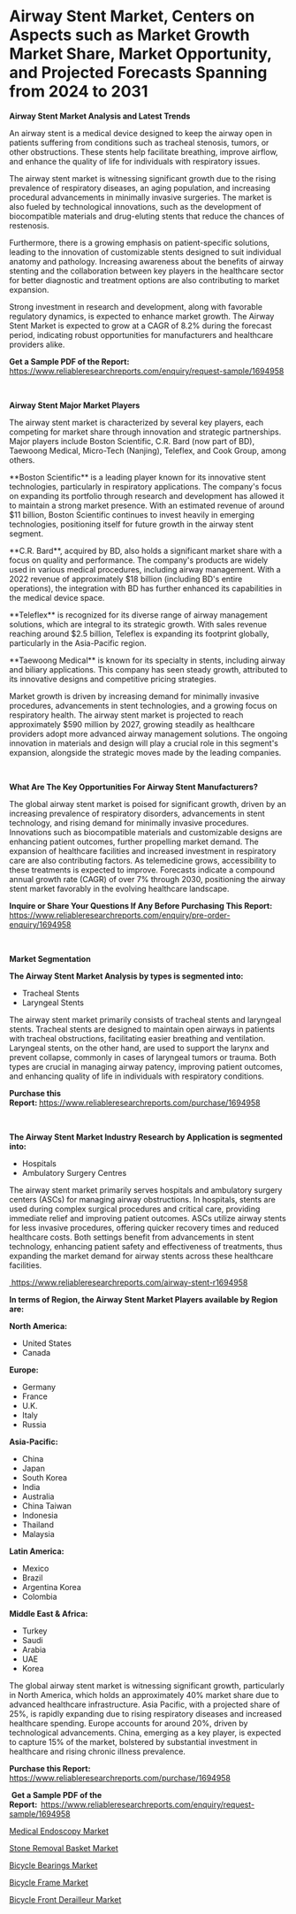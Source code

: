 <p><h1>Airway Stent Market, Centers on Aspects such as Market Growth Market Share, Market Opportunity, and Projected Forecasts Spanning from 2024 to 2031</h1></p><p><strong>Airway Stent Market Analysis and Latest Trends</strong></p>
<p><p>An airway stent is a medical device designed to keep the airway open in patients suffering from conditions such as tracheal stenosis, tumors, or other obstructions. These stents help facilitate breathing, improve airflow, and enhance the quality of life for individuals with respiratory issues. </p><p>The airway stent market is witnessing significant growth due to the rising prevalence of respiratory diseases, an aging population, and increasing procedural advancements in minimally invasive surgeries. The market is also fueled by technological innovations, such as the development of biocompatible materials and drug-eluting stents that reduce the chances of restenosis. </p><p>Furthermore, there is a growing emphasis on patient-specific solutions, leading to the innovation of customizable stents designed to suit individual anatomy and pathology. Increasing awareness about the benefits of airway stenting and the collaboration between key players in the healthcare sector for better diagnostic and treatment options are also contributing to market expansion. </p><p>Strong investment in research and development, along with favorable regulatory dynamics, is expected to enhance market growth. The Airway Stent Market is expected to grow at a CAGR of 8.2% during the forecast period, indicating robust opportunities for manufacturers and healthcare providers alike.</p></p>
<p><strong>Get a Sample PDF of the Report:&nbsp;</strong> <a href="https://www.reliableresearchreports.com/enquiry/request-sample/1694958?utm_campaign=34&utm_medium=2&utm_source=Github&utm_content=ia&utm_term=17122024&utm_id=airway-stent">https://www.reliableresearchreports.com/enquiry/request-sample/1694958</a></p>
<p>&nbsp;</p>
<p><strong>Airway Stent Major Market Players</strong></p>
<p><p>The airway stent market is characterized by several key players, each competing for market share through innovation and strategic partnerships. Major players include Boston Scientific, C.R. Bard (now part of BD), Taewoong Medical, Micro-Tech (Nanjing), Teleflex, and Cook Group, among others.</p><p>**Boston Scientific** is a leading player known for its innovative stent technologies, particularly in respiratory applications. The company's focus on expanding its portfolio through research and development has allowed it to maintain a strong market presence. With an estimated revenue of around $11 billion, Boston Scientific continues to invest heavily in emerging technologies, positioning itself for future growth in the airway stent segment.</p><p>**C.R. Bard**, acquired by BD, also holds a significant market share with a focus on quality and performance. The company's products are widely used in various medical procedures, including airway management. With a 2022 revenue of approximately $18 billion (including BD's entire operations), the integration with BD has further enhanced its capabilities in the medical device space.</p><p>**Teleflex** is recognized for its diverse range of airway management solutions, which are integral to its strategic growth. With sales revenue reaching around $2.5 billion, Teleflex is expanding its footprint globally, particularly in the Asia-Pacific region.</p><p>**Taewoong Medical** is known for its specialty in stents, including airway and biliary applications. This company has seen steady growth, attributed to its innovative designs and competitive pricing strategies.</p><p>Market growth is driven by increasing demand for minimally invasive procedures, advancements in stent technologies, and a growing focus on respiratory health. The airway stent market is projected to reach approximately $590 million by 2027, growing steadily as healthcare providers adopt more advanced airway management solutions. The ongoing innovation in materials and design will play a crucial role in this segment's expansion, alongside the strategic moves made by the leading companies.</p></p>
<p>&nbsp;</p>
<p><strong>What Are The Key Opportunities For Airway Stent Manufacturers?</strong></p>
<p><p>The global airway stent market is poised for significant growth, driven by an increasing prevalence of respiratory disorders, advancements in stent technology, and rising demand for minimally invasive procedures. Innovations such as biocompatible materials and customizable designs are enhancing patient outcomes, further propelling market demand. The expansion of healthcare facilities and increased investment in respiratory care are also contributing factors. As telemedicine grows, accessibility to these treatments is expected to improve. Forecasts indicate a compound annual growth rate (CAGR) of over 7% through 2030, positioning the airway stent market favorably in the evolving healthcare landscape.</p></p>
<p><strong>Inquire or Share Your Questions If Any Before Purchasing This Report:</strong> <a href="https://www.reliableresearchreports.com/enquiry/pre-order-enquiry/1694958?utm_campaign=34&utm_medium=2&utm_source=Github&utm_content=ia&utm_term=17122024&utm_id=airway-stent">https://www.reliableresearchreports.com/enquiry/pre-order-enquiry/1694958</a></p>
<p>&nbsp;</p>
<p><strong>Market Segmentation</strong></p>
<p><strong>The Airway Stent Market Analysis by types is segmented into:</strong></p>
<p><ul><li>Tracheal Stents</li><li>Laryngeal Stents</li></ul></p>
<p><p>The airway stent market primarily consists of tracheal stents and laryngeal stents. Tracheal stents are designed to maintain open airways in patients with tracheal obstructions, facilitating easier breathing and ventilation. Laryngeal stents, on the other hand, are used to support the larynx and prevent collapse, commonly in cases of laryngeal tumors or trauma. Both types are crucial in managing airway patency, improving patient outcomes, and enhancing quality of life in individuals with respiratory conditions.</p></p>
<p><strong>Purchase this Report:&nbsp;</strong><a href="https://www.reliableresearchreports.com/purchase/1694958?utm_campaign=34&utm_medium=2&utm_source=Github&utm_content=ia&utm_term=17122024&utm_id=airway-stent">https://www.reliableresearchreports.com/purchase/1694958</a></p>
<p>&nbsp;</p>
<p><strong>The Airway Stent Market Industry Research by Application is segmented into:</strong></p>
<p><ul><li>Hospitals</li><li>Ambulatory Surgery Centres</li></ul></p>
<p><p>The airway stent market primarily serves hospitals and ambulatory surgery centers (ASCs) for managing airway obstructions. In hospitals, stents are used during complex surgical procedures and critical care, providing immediate relief and improving patient outcomes. ASCs utilize airway stents for less invasive procedures, offering quicker recovery times and reduced healthcare costs. Both settings benefit from advancements in stent technology, enhancing patient safety and effectiveness of treatments, thus expanding the market demand for airway stents across these healthcare facilities.</p></p>
<p><a href="https://www.reliableresearchreports.com/airway-stent-r1694958?utm_campaign=34&utm_medium=2&utm_source=Github&utm_content=ia&utm_term=17122024&utm_id=airway-stent">&nbsp;https://www.reliableresearchreports.com/airway-stent-r1694958</a></p>
<p><strong>In terms of Region, the Airway Stent Market Players available by Region are:</strong></p>
<p>
    <p> <strong> North America: </strong>
        <ul>
            <li>United States</li>
            <li>Canada</li>
        </ul>
        </p> 
    <p> <strong> Europe: </strong>
        <ul>
            <li>Germany</li>
            <li>France</li>
            <li>U.K.</li>
            <li>Italy</li>
            <li>Russia</li>
        </ul>
        </p> 
    <p> <strong> Asia-Pacific: </strong>
        <ul>
            <li>China</li>
            <li>Japan</li>
            <li>South Korea</li>
            <li>India</li>
            <li>Australia</li>
            <li>China Taiwan</li>
            <li>Indonesia</li>
            <li>Thailand</li>
            <li>Malaysia</li>
        </ul>
        </p> 
    <p> <strong> Latin America: </strong>
        <ul>
            <li>Mexico</li>
            <li>Brazil</li>
            <li>Argentina Korea</li>
            <li>Colombia</li>
        </ul>
        </p> 
    <p> <strong> Middle East & Africa: </strong>
        <ul>
            <li>Turkey</li>
            <li>Saudi</li>
            <li>Arabia</li>
            <li>UAE</li>
            <li>Korea</li>
        </ul>
    </p>
    </p>
<p><p>The global airway stent market is witnessing significant growth, particularly in North America, which holds an approximately 40% market share due to advanced healthcare infrastructure. Asia Pacific, with a projected share of 25%, is rapidly expanding due to rising respiratory diseases and increased healthcare spending. Europe accounts for around 20%, driven by technological advancements. China, emerging as a key player, is expected to capture 15% of the market, bolstered by substantial investment in healthcare and rising chronic illness prevalence.</p></p>
<p><strong>Purchase this Report: </strong><a href="https://www.reliableresearchreports.com/purchase/1694958?utm_campaign=34&utm_medium=2&utm_source=Github&utm_content=ia&utm_term=17122024&utm_id=airway-stent">https://www.reliableresearchreports.com/purchase/1694958</a></p>
<p>&nbsp;<strong>Get a Sample PDF of the Report:&nbsp;&nbsp;</strong><a href="https://www.reliableresearchreports.com/enquiry/request-sample/1694958?utm_campaign=34&utm_medium=2&utm_source=Github&utm_content=ia&utm_term=17122024&utm_id=airway-stent">https://www.reliableresearchreports.com/enquiry/request-sample/1694958</a></p>
<p><strong></strong></p>
<p><p><a href="https://github.com/AlisaRowe24/Market-Research-Report-List-1/blob/main/medical-endoscopy-market.md?utm_campaign=34&utm_medium=2&utm_source=Github&utm_content=ia&utm_term=17122024&utm_id=airway-stent">Medical Endoscopy Market</a></p><p><a href="https://github.com/arvelm4nthig/Market-Research-Report-List-1/blob/main/stone-removal-basket-market.md?utm_campaign=34&utm_medium=2&utm_source=Github&utm_content=ia&utm_term=17122024&utm_id=airway-stent">Stone Removal Basket Market</a></p><p><a href="https://www.linkedin.com/pulse/bicycle-bearings-market-forecast-2024-2031-trends-insights-key-csvrf?utm_campaign=34&utm_medium=2&utm_source=Github&utm_content=ia&utm_term=17122024&utm_id=airway-stent">Bicycle Bearings Market</a></p><p><a href="https://www.linkedin.com/pulse/bicycle-frame-market-research-report-trends-overview-growing-1hqjc?utm_campaign=34&utm_medium=2&utm_source=Github&utm_content=ia&utm_term=17122024&utm_id=airway-stent">Bicycle Frame Market</a></p><p><a href="https://www.linkedin.com/pulse/bicycle-front-derailleur-industry-research-report-future-xh31c?utm_campaign=34&utm_medium=2&utm_source=Github&utm_content=ia&utm_term=17122024&utm_id=airway-stent">Bicycle Front Derailleur Market</a></p></p>